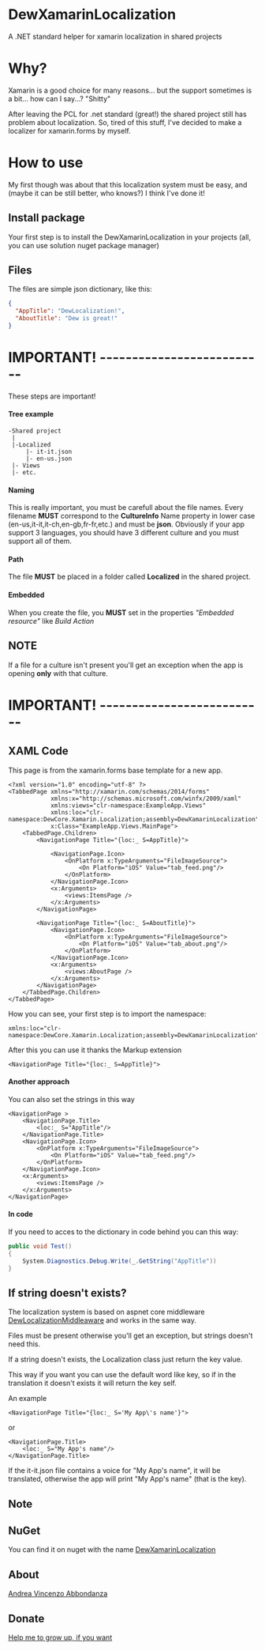 # DewXamarinLocalization
A .NET standard helper for xamarin localization in shared projects

# Why?
Xamarin is a good choice for many reasons... but the support sometimes is a bit... how can I say...? "Shitty"

After leaving the PCL for .net standard (great!) the shared project still has problem about localization.
So, tired of this stuff, I've decided to make a localizer for xamarin.forms by myself.

# How to use
My first though was about that this localization system must be easy, and (maybe it can be still better, who knows?) I think I've done it!

## Install package
Your first step is to install the DewXamarinLocalization in your projects (all, you can use solution nuget package manager)

## Files
The files are simple json dictionary, like this:
```json
{
  "AppTitle": "DewLocalization!",
  "AboutTitle": "Dew is great!"
}
```
# IMPORTANT! --------------------------
These steps are important!
#### Tree example
```text
-Shared project
 |
 |-Localized
     |- it-it.json
     |- en-us.json
 |- Views
 |- etc.
```
#### Naming
This is really important, you must be carefull about the file names.
Every filename __MUST__ correspond to the __CultureInfo__ Name property in lower case (en-us,it-it,it-ch,en-gb,fr-fr,etc.) and must be __json__. Obviously if your app support 3 languages, you should have 3 different culture and you must support all of them.
#### Path
The file __MUST__ be placed in a folder called __Localized__ in the shared project. 
#### Embedded
When you create the file, you __MUST__ set in the properties _"Embedded resource"_ like _Build Action_
## NOTE
If a file for a culture isn't present you'll get an exception when the app is opening __only__ with that culture.
# IMPORTANT! --------------------------
## XAML Code

This page is from the xamarin.forms base template for a new app.

```xaml
<?xml version="1.0" encoding="utf-8" ?>
<TabbedPage xmlns="http://xamarin.com/schemas/2014/forms"
            xmlns:x="http://schemas.microsoft.com/winfx/2009/xaml"
            xmlns:views="clr-namespace:ExampleApp.Views"
            xmlns:loc="clr-namespace:DewCore.Xamarin.Localization;assembly=DewXamarinLocalization"
            x:Class="ExampleApp.Views.MainPage">
    <TabbedPage.Children>
        <NavigationPage Title="{loc:_ S=AppTitle}">
            
            <NavigationPage.Icon>
                <OnPlatform x:TypeArguments="FileImageSource">
                    <On Platform="iOS" Value="tab_feed.png"/>
                </OnPlatform>
            </NavigationPage.Icon>
            <x:Arguments>
                <views:ItemsPage />
            </x:Arguments>
        </NavigationPage>
        
        <NavigationPage Title="{loc:_ S=AboutTitle}">
            <NavigationPage.Icon>
                <OnPlatform x:TypeArguments="FileImageSource">
                    <On Platform="iOS" Value="tab_about.png"/>
                </OnPlatform>
            </NavigationPage.Icon>
            <x:Arguments>
                <views:AboutPage />
            </x:Arguments>
        </NavigationPage>
    </TabbedPage.Children>
</TabbedPage>
```

How you can see, your first step is to import the namespace:
```text
xmlns:loc="clr-namespace:DewCore.Xamarin.Localization;assembly=DewXamarinLocalization"
```
After this you can use it thanks the Markup extension

```text
<NavigationPage Title="{loc:_ S=AppTitle}">
```

#### Another approach
You can also set the strings in this way
```xaml
<NavigationPage >
    <NavigationPage.Title>
        <loc:_ S="AppTitle"/>
    </NavigationPage.Title>
    <NavigationPage.Icon>
        <OnPlatform x:TypeArguments="FileImageSource">
            <On Platform="iOS" Value="tab_feed.png"/>
        </OnPlatform>
    </NavigationPage.Icon>
    <x:Arguments>
        <views:ItemsPage />
    </x:Arguments>
</NavigationPage>
```
#### In code

If you need to acces to the dictionary in code behind you can this way:
```csharp
public void Test()
{
    System.Diagnostics.Debug.Write(_.GetString("AppTitle"))
}
```

## If string doesn't exists?

The localization system is based on aspnet core middleware [DewLocalizationMiddleaware](https://github.com/andreabbondanza/DewLocalizationMiddleware) and works in the same way.

Files must be present otherwise you'll get an exception, but strings doesn't need this.

If a string doesn't exists, the Localization class just return the key value.

This way if you want you can use the default word like key, so if in the translation it doesn't exists it will return the key self.

An example

```xaml
<NavigationPage Title="{loc:_ S='My App\'s name'}">
```
or
```xaml
<NavigationPage.Title>
    <loc:_ S="My App's name"/>
</NavigationPage.Title>
```

If the it-it.json file contains a voice for "My App's name", it will be translated, otherwise the app will print "My App's name" (that is the key).

## Note 
## NuGet
You can find it on nuget with the name [DewXamarinLocalization](https://www.nuget.org/packages/DewXamarinLocalization/)

## About
[Andrea Vincenzo Abbondanza](http://www.andrewdev.eu)

## Donate
[Help me to grow up, if you want](https://payPal.me/andreabbondanza)